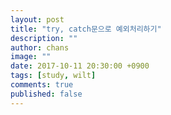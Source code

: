 ```yaml
---
layout: post
title: "try, catch문으로 예외처리하기"
description: ""
author: chans
image: ""
date: 2017-10-11 20:30:00 +0900
tags: [study, wilt]
comments: true
published: false
---
```


## 






